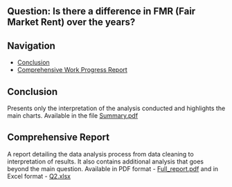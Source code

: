 ## **Question**: Is there a difference in FMR (Fair Market Rent) over the years?

## Navigation
- [Conclusion](./Summary.pdf)
- [Comprehensive Work Progress Report](./Full_report.pdf)

## Conclusion
Presents only the interpretation of the analysis conducted and highlights the main charts. Available in the file [Summary.pdf](./Summary.pdf)

## Comprehensive Report
A report detailing the data analysis process from data cleaning to interpretation of results. It also contains additional analysis that goes beyond the main question. Available in PDF format - [Full_report.pdf](./Full_report.pdf) and in Excel format - [Q2.xlsx](./Q2.xlsx)
